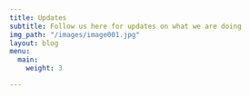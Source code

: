 ```yaml
---
title: Updates
subtitle: Follow us here for updates on what we are doing
img_path: "/images/image001.jpg"
layout: blog
menu:
  main:
    weight: 3

---
```

